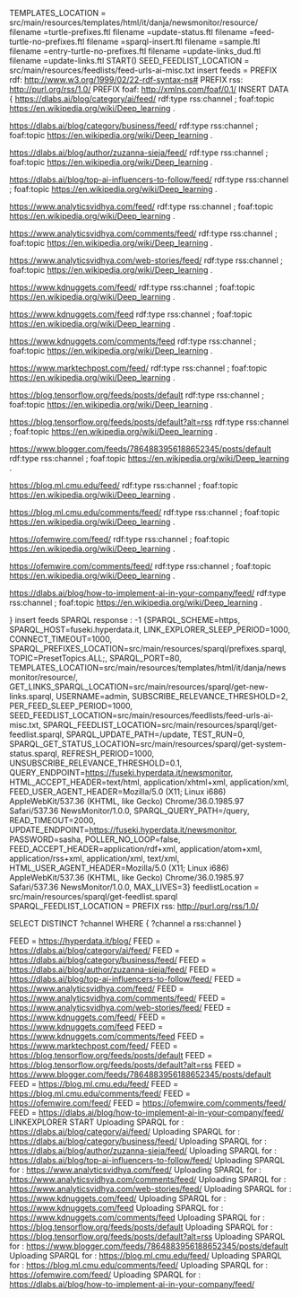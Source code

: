 TEMPLATES_LOCATION = src/main/resources/templates/html/it/danja/newsmonitor/resource/
filename =turtle-prefixes.ftl
filename =update-status.ftl
filename =feed-turtle-no-prefixes.ftl
filename =sparql-insert.ftl
filename =sample.ftl
filename =entry-turtle-no-prefixes.ftl
filename =update-links_dud.ftl
filename =update-links.ftl
START()
SEED_FEEDLIST_LOCATION = src/main/resources/feedlists/feed-urls-ai-misc.txt
insert feeds = 
PREFIX rdf: <http://www.w3.org/1999/02/22-rdf-syntax-ns#>
PREFIX rss: <http://purl.org/rss/1.0/> 
PREFIX foaf: <http://xmlns.com/foaf/0.1/> 
INSERT DATA {
 <https://dlabs.ai/blog/category/ai/feed/> rdf:type rss:channel ; 
foaf:topic <https://en.wikipedia.org/wiki/Deep_learning> . 

<https://dlabs.ai/blog/category/business/feed/> rdf:type rss:channel ; 
foaf:topic <https://en.wikipedia.org/wiki/Deep_learning> . 

<https://dlabs.ai/blog/author/zuzanna-sieja/feed/> rdf:type rss:channel ; 
foaf:topic <https://en.wikipedia.org/wiki/Deep_learning> . 

<https://dlabs.ai/blog/top-ai-influencers-to-follow/feed/> rdf:type rss:channel ; 
foaf:topic <https://en.wikipedia.org/wiki/Deep_learning> . 

<https://www.analyticsvidhya.com/feed/> rdf:type rss:channel ; 
foaf:topic <https://en.wikipedia.org/wiki/Deep_learning> . 

<https://www.analyticsvidhya.com/comments/feed/> rdf:type rss:channel ; 
foaf:topic <https://en.wikipedia.org/wiki/Deep_learning> . 

<https://www.analyticsvidhya.com/web-stories/feed/> rdf:type rss:channel ; 
foaf:topic <https://en.wikipedia.org/wiki/Deep_learning> . 

<https://www.kdnuggets.com/feed/> rdf:type rss:channel ; 
foaf:topic <https://en.wikipedia.org/wiki/Deep_learning> . 

<https://www.kdnuggets.com/feed> rdf:type rss:channel ; 
foaf:topic <https://en.wikipedia.org/wiki/Deep_learning> . 

<https://www.kdnuggets.com/comments/feed> rdf:type rss:channel ; 
foaf:topic <https://en.wikipedia.org/wiki/Deep_learning> . 

<https://www.marktechpost.com/feed/> rdf:type rss:channel ; 
foaf:topic <https://en.wikipedia.org/wiki/Deep_learning> . 

<https://blog.tensorflow.org/feeds/posts/default> rdf:type rss:channel ; 
foaf:topic <https://en.wikipedia.org/wiki/Deep_learning> . 

<https://blog.tensorflow.org/feeds/posts/default?alt=rss> rdf:type rss:channel ; 
foaf:topic <https://en.wikipedia.org/wiki/Deep_learning> . 

<https://www.blogger.com/feeds/7864883956188652345/posts/default> rdf:type rss:channel ; 
foaf:topic <https://en.wikipedia.org/wiki/Deep_learning> . 

<https://blog.ml.cmu.edu/feed/> rdf:type rss:channel ; 
foaf:topic <https://en.wikipedia.org/wiki/Deep_learning> . 

<https://blog.ml.cmu.edu/comments/feed/> rdf:type rss:channel ; 
foaf:topic <https://en.wikipedia.org/wiki/Deep_learning> . 

<https://ofemwire.com/feed/> rdf:type rss:channel ; 
foaf:topic <https://en.wikipedia.org/wiki/Deep_learning> . 

<https://ofemwire.com/comments/feed/> rdf:type rss:channel ; 
foaf:topic <https://en.wikipedia.org/wiki/Deep_learning> . 

<https://dlabs.ai/blog/how-to-implement-ai-in-your-company/feed/> rdf:type rss:channel ; 
foaf:topic <https://en.wikipedia.org/wiki/Deep_learning> . 

 
}
insert feeds SPARQL response : -1
{SPARQL_SCHEME=https, SPARQL_HOST=fuseki.hyperdata.it, LINK_EXPLORER_SLEEP_PERIOD=1000, CONNECT_TIMEOUT=1000, SPARQL_PREFIXES_LOCATION=src/main/resources/sparql/prefixes.sparql, TOPIC=PresetTopics.ALL;, SPARQL_PORT=80, TEMPLATES_LOCATION=src/main/resources/templates/html/it/danja/newsmonitor/resource/, GET_LINKS_SPARQL_LOCATION=src/main/resources/sparql/get-new-links.sparql, USERNAME=admin, SUBSCRIBE_RELEVANCE_THRESHOLD=2, PER_FEED_SLEEP_PERIOD=1000, SEED_FEEDLIST_LOCATION=src/main/resources/feedlists/feed-urls-ai-misc.txt, SPARQL_FEEDLIST_LOCATION=src/main/resources/sparql/get-feedlist.sparql, SPARQL_UPDATE_PATH=/update, TEST_RUN=0, SPARQL_GET_STATUS_LOCATION=src/main/resources/sparql/get-system-status.sparql, REFRESH_PERIOD=1000, UNSUBSCRIBE_RELEVANCE_THRESHOLD=0.1, QUERY_ENDPOINT=https://fuseki.hyperdata.it/newsmonitor, HTML_ACCEPT_HEADER=text/html, application/xhtml+xml, application/xml, FEED_USER_AGENT_HEADER=Mozilla/5.0 (X11; Linux i686) AppleWebKit/537.36 (KHTML, like Gecko) Chrome/36.0.1985.97 Safari/537.36 NewsMonitor/1.0.0, SPARQL_QUERY_PATH=/query, READ_TIMEOUT=2000, UPDATE_ENDPOINT=https://fuseki.hyperdata.it/newsmonitor, PASSWORD=sasha, POLLER_NO_LOOP=false, FEED_ACCEPT_HEADER=application/rdf+xml, application/atom+xml, application/rss+xml, application/xml, text/xml, HTML_USER_AGENT_HEADER=Mozilla/5.0 (X11; Linux i686) AppleWebKit/537.36 (KHTML, like Gecko) Chrome/36.0.1985.97 Safari/537.36 NewsMonitor/1.0.0, MAX_LIVES=3}
feedlistLocation = src/main/resources/sparql/get-feedlist.sparql
SPARQL_FEEDLIST_LOCATION = PREFIX rss: <http://purl.org/rss/1.0/> 

SELECT DISTINCT ?channel WHERE { 
   ?channel a rss:channel 
}

FEED = https://hyperdata.it/blog/
FEED = https://dlabs.ai/blog/category/ai/feed/
FEED = https://dlabs.ai/blog/category/business/feed/
FEED = https://dlabs.ai/blog/author/zuzanna-sieja/feed/
FEED = https://dlabs.ai/blog/top-ai-influencers-to-follow/feed/
FEED = https://www.analyticsvidhya.com/feed/
FEED = https://www.analyticsvidhya.com/comments/feed/
FEED = https://www.analyticsvidhya.com/web-stories/feed/
FEED = https://www.kdnuggets.com/feed/
FEED = https://www.kdnuggets.com/feed
FEED = https://www.kdnuggets.com/comments/feed
FEED = https://www.marktechpost.com/feed/
FEED = https://blog.tensorflow.org/feeds/posts/default
FEED = https://blog.tensorflow.org/feeds/posts/default?alt=rss
FEED = https://www.blogger.com/feeds/7864883956188652345/posts/default
FEED = https://blog.ml.cmu.edu/feed/
FEED = https://blog.ml.cmu.edu/comments/feed/
FEED = https://ofemwire.com/feed/
FEED = https://ofemwire.com/comments/feed/
FEED = https://dlabs.ai/blog/how-to-implement-ai-in-your-company/feed/
LINKEXPLORER START
Uploading SPARQL for : https://dlabs.ai/blog/category/ai/feed/
Uploading SPARQL for : https://dlabs.ai/blog/category/business/feed/
Uploading SPARQL for : https://dlabs.ai/blog/author/zuzanna-sieja/feed/
Uploading SPARQL for : https://dlabs.ai/blog/top-ai-influencers-to-follow/feed/
Uploading SPARQL for : https://www.analyticsvidhya.com/feed/
Uploading SPARQL for : https://www.analyticsvidhya.com/comments/feed/
Uploading SPARQL for : https://www.analyticsvidhya.com/web-stories/feed/
Uploading SPARQL for : https://www.kdnuggets.com/feed/
Uploading SPARQL for : https://www.kdnuggets.com/feed
Uploading SPARQL for : https://www.kdnuggets.com/comments/feed
Uploading SPARQL for : https://blog.tensorflow.org/feeds/posts/default
Uploading SPARQL for : https://blog.tensorflow.org/feeds/posts/default?alt=rss
Uploading SPARQL for : https://www.blogger.com/feeds/7864883956188652345/posts/default
Uploading SPARQL for : https://blog.ml.cmu.edu/feed/
Uploading SPARQL for : https://blog.ml.cmu.edu/comments/feed/
Uploading SPARQL for : https://ofemwire.com/feed/
Uploading SPARQL for : https://dlabs.ai/blog/how-to-implement-ai-in-your-company/feed/
